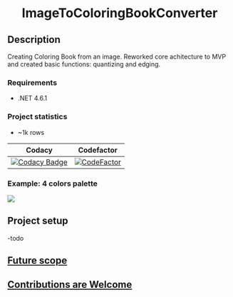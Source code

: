<h1 align="center">ImageToColoringBookConverter</h1>

## Description
Creating Coloring Book from an image.
Reworked core achitecture to MVP and created basic functions: quantizing and edging.
### Requirements
- .NET 4.6.1
### Project statistics
- ~1k rows

| Codacy | Codefactor |
| - | - |
| [![Codacy Badge](https://app.codacy.com/project/badge/Grade/4eefa7361864437382992be09a90c56b)](https://www.codacy.com/gh/KostinMichael/ImageToColoringBookConverter/dashboard?utm_source=github.com&amp;utm_medium=referral&amp;utm_content=KostinMichael/ImageToColoringBookConverter&amp;utm_campaign=Badge_Grade) | [![CodeFactor](https://www.codefactor.io/repository/github/kostinmichael/imagetocoloringbookconverter/badge)](https://www.codefactor.io/repository/github/kostinmichael/imagetocoloringbookconverter) |
### Example: 4 colors palette
<img src="https://user-images.githubusercontent.com/32095048/147881547-e018b03c-a82a-451f-8f8e-fe2892cce09e.png">

## Project setup
-todo
## [Future scope](https://github.com/KostinMichael/ImageToColoringBookConverter/issues?q=is%3Aopen+is%3Aissue+label%3Aenhancement)
## [Contributions are Welcome](https://github.com/KostinMichael/ImageToColoringBookConverter/blob/master/CONTRIBUTING.md)
